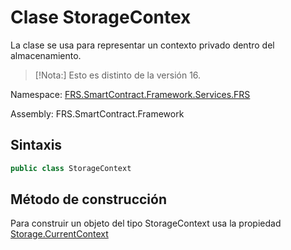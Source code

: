# Clase StorageContex

La clase se usa para representar un contexto privado dentro del almacenamiento.

> [!Nota:] 
> Esto es distinto de la versión 16.

Namespace: [FRS.SmartContract.Framework.Services.FRS](../FRS.md)

Assembly: FRS.SmartContract.Framework

## Sintaxis

```c#
public class StorageContext
```

## Método de construcción

Para construir un objeto del tipo StorageContext usa la propiedad [Storage.CurrentContext](Storage/CurrentContext.md)


